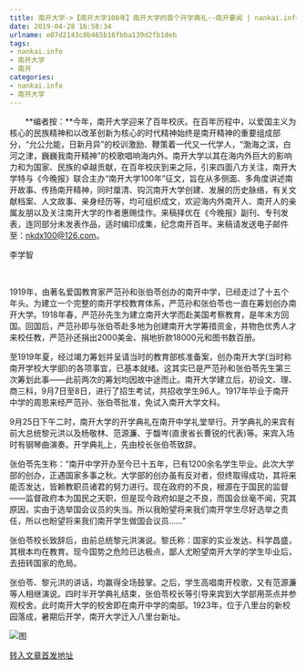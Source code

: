 ```yaml
---
title: 南开大学->【南开大学100年】南开大学的首个开学典礼--南开要闻 | nankai.info
date: 2019-04-28 16:58:34
urlname: e07d2143c0b465b16fbba139d2fb1deb
tags: 
- nankai.info
- 南开大学
- 南开
categories:
- nankai.info
- 南开大学
---
```


       **编者按：**今年，南开大学迎来了百年校庆。在百年历程中，以爱国主义为核心的民族精神和以改革创新为核心的时代精神始终是南开精神的重要组成部分，“允公允能，日新月异”的校训激励、鞭策着一代又一代学人，“渤海之滨，白河之津，巍巍我南开精神”的校歌唱响海内外。南开大学以其在海内外巨大的影响力和为国家、民族的卓越贡献，在百年校庆到来之际，引来四面八方关注，南开大学特与《今晚报》联合主办“南开大学100年”征文，旨在从多侧面、多角度讲述南开故事、传扬南开精神，同时厘清、钩沉南开大学创建、发展的历史脉络，有关文献档案、人文故事、亲身经历等，均可组织成文，欢迎海内外南开人、南开人的亲属友朋以及关注南开大学的作者惠赐佳作。来稿择优在《今晚报》副刊、专刊发表，连同部分未发表作品，适时编印成集，纪念南开百年。来稿请发送电子邮件至：nkdx100@126.com。

李学智

 

1919年，由著名爱国教育家严范孙和张伯苓创办的南开中学，已经走过了十五个年头。为建立一个完整的南开学校教育体系，严范孙和张伯苓也一直在筹划创办南开大学。1918年春，严范孙先生为建立南开大学而赴美国考察教育，是年末方回国。回国后，严范孙即与张伯苓赴多地为创建南开大学筹措资金，并物色优秀人才来校任教，严范孙还捐出2000美金、捐地折款18000元和图书数百册。

至1919年夏，经过竭力筹划并呈请当时的教育部核准备案，创办南开大学(当时称南开学校大学部)的各项事宜，已基本就绪。这其实已是严范孙和张伯苓先生第三次筹划此事——此前两次的筹划均因故中途而止。南开大学建立后，初设文、理、商三科，9月7日至8日，进行了招生考试，共招收学生96人。1917年毕业于南开中学的周恩来经严范孙、张伯苓批准，免试入南开大学文科。

9月25日下午二时，南开大学的开学典礼在南开中学礼堂举行。开学典礼的来宾有前大总统黎元洪以及杨敬林、范源濂、于馥岑(直隶省长曹锐的代表)等。来宾入场时有钢琴曲演奏。开学典礼上，先由校长张伯苓致辞。

张伯苓先生称：“南开中学开办至今已十五年，已有1200余名学生毕业。此次大学部的创办，正遇国家多事之秋。大学部的创办虽有反对者，但终取得成功，其将来能否发达，皆赖教职员诸君的努力进行。现在政府的不良，根源在于国民的监督——监督政府本为国民之天职，但是现今政府如是之不良，而国会丝毫不闻，究其原因，实由于选举国会议员的失当。所以我盼望将来我们南开学生尽好选举之责任，所以也盼望将来我们南开学生做国会议员……”

张伯苓校长致辞后，由前总统黎元洪演说。黎氏称：国家的实业发达、科学昌盛，其根本均在教育。现今国势之危险已达极点，鄙人尤盼望南开大学的学生毕业后，去扭转国家的危局。

张伯苓、黎元洪的讲话，均赢得全场鼓掌。之后，学生高唱南开校歌，又有范源濂等人相继演说。四时半开学典礼结束，张伯苓校长等引导来宾到大学部用茶点并参观校舍。此时南开大学的校舍即在南开中学的南部。1923年，位于八里台的新校园落成，暑期后开学，南开大学迁入八里台新址。

![图](http://news.nankai.edu.cn/pic/0/00/34/53/345315_847098.jpg)

[转入文章首发地址](http://news.nankai.edu.cn/nkyw/system/2019/04/17/000445338.shtml)